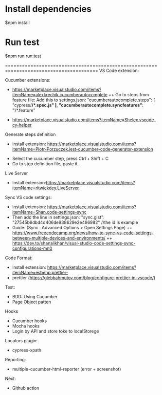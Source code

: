 # Install dependencies
$npm install

# Run test
$npm run run:test

=======================================================================================
VS Code extension:

Cucumber extensions:
- https://marketplace.visualstudio.com/items?itemName=alexkrechik.cucumberautocomplete
++ Go to steps from feature file: Add this to settings.json:
    "cucumberautocomplete.steps": [
        "cypress/**/*.spec.js"
    ],
    "cucumberautocomplete.syncfeatures": "**/*.feature"

- https://marketplace.visualstudio.com/items?itemName=Shelex.vscode-cy-helper

Generate steps definition
- Install extension: https://marketplace.visualstudio.com/items?itemName=Piotr-Porzuczek.jest-cucumber-code-generator-extension
+ Select the cucumber step, press Ctrl + Shift + C
+ Go to step definition file, paste it.

Live Server
- Install extension:https://marketplace.visualstudio.com/items?itemName=ritwickdey.LiveServer

Sync VS code settings:
- Install extension: https://marketplace.visualstudio.com/items?itemName=Shan.code-settings-sync
- Then add the line in settings.json: "sync.gist": "27545b9dbd4d406de938629e2e496982" //the id is example
- Guide: (Sync : Advanced Options > Open Settings Page)
++ https://www.freecodecamp.org/news/how-to-sync-vs-code-settings-between-multiple-devices-and-environments/
++ https://dev.to/shanalikhan/visual-studio-code-settings-sync-configurations-mn0

Code Format:
- Install extension: https://marketplace.visualstudio.com/items?itemName=esbenp.prettier- 
- prettier (https://glebbahmutov.com/blog/configure-prettier-in-vscode/)

Test:
- BDD: Using Cucumber
- Page Object patten

Hooks
- Cucumber hooks
- Mocha hooks
- Login by API and store toke to localStorege

Locators plugin:
- cypress-xpath

Reporting:
- multiple-cucumber-html-reporter (error + screenshot)

Next:
- Github action




